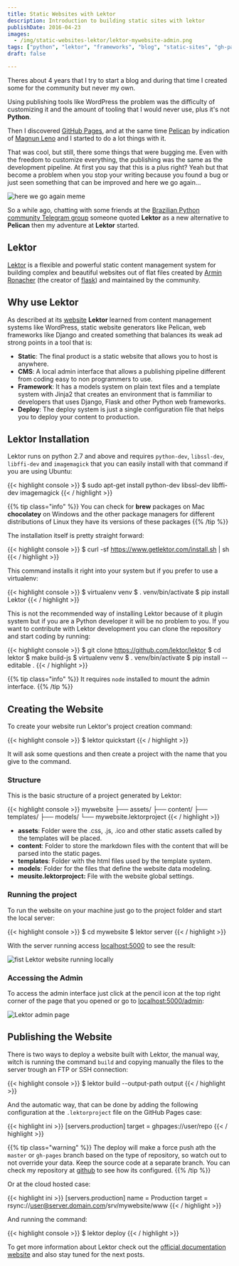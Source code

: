 ```yaml
---
title: Static Websites with Lektor
description: Introduction to building static sites with lektor
publishDate: 2016-04-23
images:
  - /img/static-websites-lektor/lektor-mywebsite-admin.png
tags: ["python", "lektor", "frameworks", "blog", "static-sites", "gh-pages"]
draft: false

---
```


Theres about 4 years that I try to start a blog and during that time I created some for the community but never my own.

Using publishing tools like WordPress the problem was the difficulty of customizing it and the amount of tooling that I would never use, plus it's not **Python**.

Then I discovered [GitHub Pages](https://pages.github.com), and at the same time [Pelican](http://blog.getpelican.com) by indication of [Magnun Leno](http://mindbending.org/pt) and I started to do a lot things with it.

That was cool, but still, there some things that were bugging me. Even with the freedom to customize everything, the publishing was the same as the development pipeline. At first you say that this is a plus right? Yeah but that become a problem when you stop your writing because you found a bug or just seen something that can be improved and here we go again...

![here we go again meme](/img/memes/again.png)

So a while ago, chatting with some friends at the [Brazilian Python community Telegram group](https://telegram.me/pythonbr) someone quoted **Lektor** as a new alternative to **Pelican** then my adventure at **Lektor** started.

## Lektor

[Lektor](https://www.getlektor.com) is a flexible and powerful static content management system for building complex and beautiful websites out of flat files created by [Armin Ronacher](http://lucumr.pocoo.org) (the creator of [flask](http://flask.pocoo.org)) and maintained by the community.

## Why use Lektor

As described at its [website](https://www.getlektor.com/docs/what) **Lektor** learned from content management systems like WordPress, static website generators like Pelican, web frameworks like Django and created something that balances its weak ad strong points in a tool that is:

- **Static**: The final product is a static website that allows you to host is anywhere.
- **CMS**: A local admin interface that allows a publishing pipeline different from coding easy to non programmers to use.
- **Framework**: It has a models system on plain text files and a template system with Jinja2 that creates an environment that is fammiliar to developers that uses Django, Flask and other Python web frameworks.
- **Deploy**: The deploy system is just a single configuration file that helps you to deploy your content to production.

## Lektor Installation

Lektor runs on python 2.7 and above and requires `python-dev`, `libssl-dev`, `libffi-dev` and `imagemagick` that you can easily install with that command if you are using Ubuntu:

{{< highlight console >}}
$ sudo apt-get install python-dev libssl-dev libffi-dev imagemagick
{{< / highlight >}}

{{% tip class="info" %}}
You can check for **brew** packages on Mac **chocolatey** on Windows and the other package managers for different distributions of Linux they have its versions of these packages
{{% /tip %}}

The installation itself is pretty straight forward:

{{< highlight console >}}
$ curl -sf https://www.getlektor.com/install.sh | sh
{{< / highlight >}}

This  command installs it right into your system but if you prefer to use a virtualenv:

{{< highlight console >}}
$ virtualenv venv
$ . venv/bin/activate
$ pip install Lektor
{{< / highlight >}}

This is not the recommended way of installing Lektor because of it plugin system but if you are a Python developer it will be no problem to you. If you want to contribute with Lektor development you can clone the repository and start coding by running:

{{< highlight console >}}
$ git clone https://github.com/lektor/lektor
$ cd lektor
$ make build-js
$ virtualenv venv
$ . venv/bin/activate
$ pip install --editable .
{{< / highlight >}}

{{% tip class="info" %}}
It requires `node` installed to mount the admin interface.
{{% /tip %}}

## Creating the Website

To create your website run Lektor's project creation command:

{{< highlight console >}}
$ lektor quickstart
{{< / highlight >}}

It will ask some questions and then create a project with the name that you give to the command.

### Structure

This is the basic structure of a project generated by Lektor:

{{< highlight console >}}
mywebsite
├── assets/
├── content/
├── templates/
├── models/
└── mywebsite.lektorproject
{{< / highlight >}}

- **assets**: Folder were the .css, .js, .ico and other static assets called by the templates will be placed.
- **content**: Folder to store the markdown files with the content that will be parsed into the static pages.
- **templates**: Folder with the html files used by the template system.
- **models**: Folder for the files that define the website data modeling.
- **meusite.lektorproject:** File with the website global settings.

### Running the project

To run the website on your machine just go to the project folder and start the local server:

{{< highlight console >}}
$ cd mywebsite
$ lektor server
{{< / highlight >}}

With the server running access [localhost:5000](http://localhost:5000) to see the result:

![fist Lektor website running locally](/img/static-websites-lektor/lektor-mywebsite.png)

### Accessing the Admin

To access the admin interface just click at the pencil icon at the top right corner of the page that you opened or go to [localhost:5000/admin](http://localhost:5000/admin):

![Lektor admin page](/img/static-websites-lektor/lektor-mywebsite-admin.png)

## Publishing the Website

There is two ways to deploy a website built with Lektor, the manual way, witch is running the command `build` and copying manually the files to the server trough an FTP or SSH connection:

{{< highlight console >}}
$ lektor build --output-path output
{{< / highlight >}}

And the automatic way, that can be done by adding the following configuration at the `.lektorproject` file on the GitHub Pages case:

{{< highlight ini >}}
[servers.production]
target = ghpages://user/repo
{{< / highlight >}}

{{% tip class="warning" %}}
The deploy will make a force push ath the `master` or `gh-pages` branch based on the type of repository, so watch out to not override your data. Keep the source code at a separate branch. You can check my repository at [github](https://github.com/humrochagf/humberto.io-lektor) to see how its configured.
{{% /tip %}}

Or at the cloud hosted case:

{{< highlight ini >}}
[servers.production]
name = Production
target = rsync://user@server.domain.com/srv/mywebsite/www
{{< / highlight >}}

And running the command:

{{< highlight console >}}
$ lektor deploy
{{< / highlight >}}

To get more information about Lektor check out the [official documentation website](https://www.getlektor.com/docs) and also stay tuned for the next posts.
